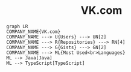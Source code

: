 <h1 align="center">VK.com</h1>

```mermaid
graph LR
COMPANY_NAME{VK.com}
COMPANY_NAME ---> U{Users} ---> UN[2]
COMPANY_NAME ---> R{Repositories} ---> RN[4]
COMPANY_NAME ---> G{Gists} ---> GN[2]
COMPANY_NAME ---> ML{Most Used<br>Languages}
ML --> Java[Java]
ML --> TypeScript[TypeScript]
```
